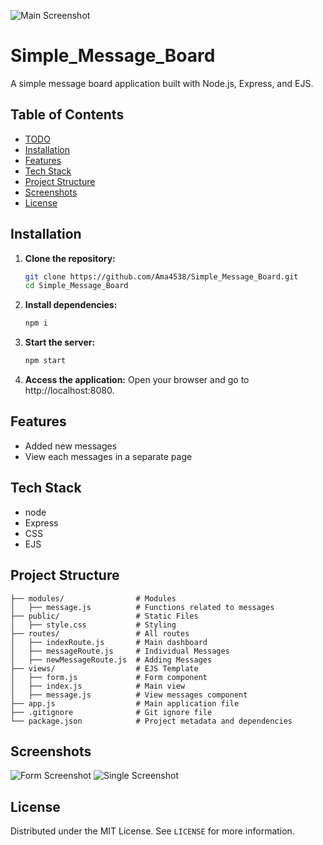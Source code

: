 ![Main Screenshot](image/main.png)

# Simple_Message_Board
A simple message board application built with Node.js, Express, and EJS.

## Table of Contents
- [TODO](##TODO)
- [Installation](#installation)
- [Features](#features)
- [Tech Stack](#tech-stack)
- [Project Structure](#project-structure)
- [Screenshots](#Screenshots)
- [License](#license)


## Installation
1. **Clone the repository:**
    ```bash
    git clone https://github.com/Ama4538/Simple_Message_Board.git
    cd Simple_Message_Board
    ```
2. **Install dependencies:**
    ```bash
    npm i
    ```
3. **Start the server:**
    ```bash
    npm start
    ```
4. **Access the application:**
Open your browser and go to http://localhost:8080.

## Features
- Added new messages
- View each messages in a separate page

## Tech Stack
- node
- Express
- CSS
- EJS

## Project Structure
```
├── modules/                # Modules    
│   ├── message.js          # Functions related to messages
├── public/                 # Static Files
│   ├── style.css           # Styling
├── routes/                 # All routes
│   ├── indexRoute.js       # Main dashboard
│   ├── messageRoute.js     # Individual Messages
│   ├── newMessageRoute.js  # Adding Messages
├── views/                  # EJS Template
│   ├── form.js             # Form component
│   ├── index.js            # Main view
│   ├── message.js          # View messages component
├── app.js                  # Main application file
├── .gitignore              # Git ignore file
└── package.json            # Project metadata and dependencies
```
## Screenshots
![Form Screenshot](image/form.png)
![Single Screenshot](image/single.png)

## License
Distributed under the MIT License. See `LICENSE` for more information.